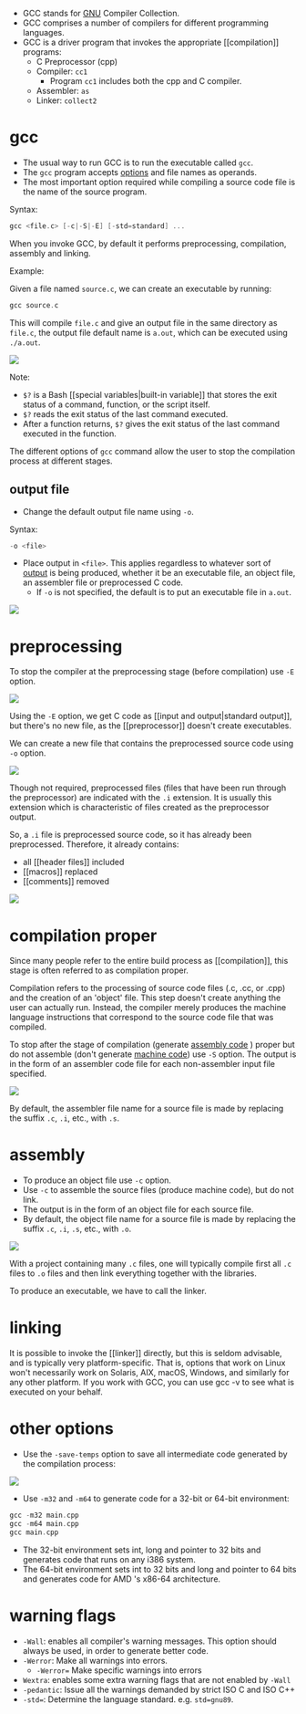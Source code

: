 - GCC stands for [GNU](https://gcc.gnu.org/) Compiler Collection.
- GCC comprises a number of compilers for different programming languages.
- GCC is a driver program that invokes the appropriate [[compilation]] programs:
	- C Preprocessor (cpp)
	- Compiler: `cc1`
		- Program `cc1` includes both the cpp and C compiler.
	- Assembler: `as`
	- Linker: `collect2`

# gcc

- The usual way to run GCC is to run the executable called `gcc`.
- The `gcc` program accepts [options](https://gcc.gnu.org/onlinedocs/gcc/Option-Summary.html) and file names as operands. 
- The most important option required while compiling a source code file is the name of the source program.

Syntax:

```C
gcc <file.c> [-c|-S|-E] [-std=standard] ...
```

When you invoke GCC, by default it performs preprocessing, compilation, assembly and linking.

Example:

Given a file named `source.c`, we can create an executable by running:

```C
gcc source.c
```

This will compile `file.c` and give an output file in the same directory as `file.c`, the output file default name is `a.out`, which can be executed using `./a.out`.

![](https://i.imgur.com/gFEHipy.png)

Note:
- `$?` is a Bash [[special variables|built-in variable]] that stores the exit status of a command, function, or the script itself. 
- `$?` reads the exit status of the last command executed.
- After a function returns, `$?` gives the exit status of the last command executed in the function.

The different options of `gcc` command allow the user to stop the compilation process at different stages.

## output file

- Change the default output file name using `-o`.

Syntax:

```C
-o <file>
```

- Place output in `<file>`. This applies regardless to whatever sort of [output](https://gcc.gnu.org/onlinedocs/gcc/Overall-Options.html#Overall-Options) is being produced, whether it be an executable file, an object file, an assembler file or preprocessed C code.
	- If `-o` is not specified, the default is to put an executable file in `a.out`.

![](https://i.imgur.com/XSIioWd.png)

# preprocessing

To stop the compiler at the preprocessing stage (before compilation) use `-E` option.

![](https://i.imgur.com/vEekSpI.png)

Using the `-E` option, we get C code as [[input and output|standard output]], but there's no new file, as the [[preprocessor]] doesn't create executables.

We can create a new file that contains the preprocessed source code using `-o` option.

![](https://i.imgur.com/XtemrPe.png)

Though not required, preprocessed files (files that have been run through the preprocessor) are indicated with the `.i` extension. It is usually this extension which is characteristic of files created as the preprocessor output.

So, a `.i` file is preprocessed source code, so it has already been preprocessed. Therefore, it already contains:
- all [[header files]] included
- [[macros]] replaced
- [[comments]] removed

![](https://i.imgur.com/cibftll.png)

# compilation proper

Since many people refer to the entire build process as [[compilation]], this stage is often referred to as compilation proper.

Compilation refers to the processing of source code files (.c, .cc, or .cpp) and the creation of an 'object' file. This step doesn't create anything the user can actually run. Instead, the compiler merely produces the machine language instructions that correspond to the source code file that was compiled.

To stop after the stage of compilation (generate [assembly code](https://en.wikipedia.org/wiki/Assembly_language) ) proper but do not assemble (don't generate [machine code](https://en.wikipedia.org/wiki/Machine_code)) use `-S` option. The output is in the form of an assembler code file for each non-assembler input file specified.

![](https://i.imgur.com/OCWXwPv.png)

By default, the assembler file name for a source file is made by replacing the suffix `.c`, `.i`, etc., with `.s`.

# assembly

- To produce an object file use `-c` option.
- Use `-c` to assemble the source files (produce machine code), but do not link.
- The output is in the form of an object file for each source file.
- By default, the object file name for a source file is made by replacing the suffix `.c`, `.i`, `.s`, etc., with `.o`.

![](https://i.imgur.com/5gZjhfU.png)

With a project containing many `.c` files, one will typically compile first all `.c` files to `.o` files and then link everything together with the libraries.

To produce an executable, we have to call the linker.

# linking

It is possible to invoke the [[linker]] directly, but this is seldom advisable, and is typically very platform-specific. That is, options that work on Linux won't necessarily work on Solaris, AIX, macOS, Windows, and similarly for any other platform. If you work with GCC, you can use gcc -v to see what is executed on your behalf.

# other options

- Use the `-save-temps` option to save all intermediate code generated by the compilation process:

![](https://i.imgur.com/Qtz1bm3.png)

- Use `-m32` and `-m64` to generate code for a 32-bit or 64-bit environment:

```C
gcc -m32 main.cpp
gcc -m64 main.cpp
gcc main.cpp
```

- The 32-bit environment sets int, long and pointer to 32 bits and generates code that runs on any i386 system.
- The 64-bit environment sets int to 32 bits and long and pointer to 64 bits and generates code for AMD 's x86-64 architecture. 

# warning flags

- `-Wall`: enables all compiler's warning messages. This option should always be used, in order to generate better code.
-  `-Werror`: Make all warnings into errors.
	- `-Werror=` Make specific warnings into errors
- `Wextra`: enables some extra warning flags that are not enabled by `-Wall`
- `-pedantic`: Issue all the warnings demanded by strict ISO C and ISO C++
- `-std=`: Determine the language standard. e.g. `std=gnu89`.
